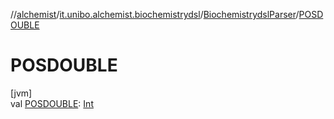 //[alchemist](../../../index.md)/[it.unibo.alchemist.biochemistrydsl](../index.md)/[BiochemistrydslParser](index.md)/[POSDOUBLE](-p-o-s-d-o-u-b-l-e.md)

# POSDOUBLE

[jvm]\
val [POSDOUBLE](-p-o-s-d-o-u-b-l-e.md): [Int](https://kotlinlang.org/api/latest/jvm/stdlib/kotlin/-int/index.html)
